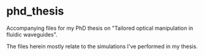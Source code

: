 # phd_thesis
Accompanying files for my PhD thesis on "Tailored optical manipulation in fluidic waveguides".

The files herein mostly relate to the simulations I've performed in my thesis. 
